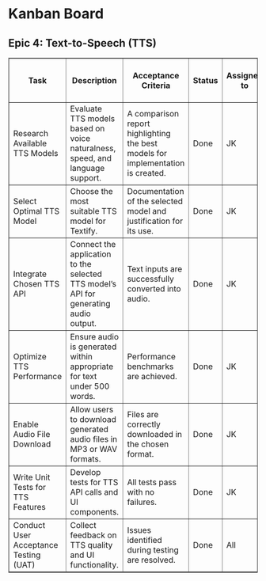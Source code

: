 <!DOCTYPE html>
<html lang="en">
<head>
  <meta charset="UTF-8" />
</head>
<body>

<h1>Kanban Board</h1>
<h2>Epic 4: Text-to-Speech (TTS)</h2>
<table border="1" cellpadding="6" cellspacing="0">
  <thead>
    <tr>
      <th>Task</th>
      <th>Description</th>
      <th>Acceptance Criteria</th>
      <th>Status</th>
      <th>Assigned to</th>
      <th>Importance 1(very low) .. 5(very hight)</th>
    </tr>
  </thead>
  <tbody>
    <tr>
      <td>Research Available TTS Models</td>
      <td>Evaluate TTS models based on voice naturalness, speed, and language support.</td>
      <td>A comparison report highlighting the best models for implementation is created.</td>
      <td>Done</td>
      <td>JK</td>
      <td>2</td>
    </tr>
    <tr>
      <td>Select Optimal TTS Model</td>
      <td>Choose the most suitable TTS model for Textify.</td>
      <td>Documentation of the selected model and justification for its use.</td>
      <td>Done</td>
      <td>JK</td>
      <td>2</td>
    </tr>
    <tr>
      <td>Integrate Chosen TTS API</td>
      <td>Connect the application to the selected TTS model’s API for generating audio output.</td>
      <td>Text inputs are successfully converted into audio.</td>
      <td>Done</td>
      <td>JK</td>
      <td>2</td>
    </tr>
    <tr>
      <td>Optimize TTS Performance</td>
      <td>Ensure audio is generated within appropriate for text under 500 words.</td>
      <td>Performance benchmarks are achieved.</td>
      <td>Done</td>
      <td>JK</td>
      <td>1</td>
    </tr>
    <tr>
      <td>Enable Audio File Download</td>
      <td>Allow users to download generated audio files in MP3 or WAV formats.</td>
      <td>Files are correctly downloaded in the chosen format.</td>
      <td>Done</td>
      <td>JK</td>
      <td>2</td>
    </tr>
    <tr>
      <td>Write Unit Tests for TTS Features</td>
      <td>Develop tests for TTS API calls and UI components.</td>
      <td>All tests pass with no failures.</td>
      <td>Done</td>
      <td>JK</td>
      <td>2</td>
    </tr>
    <tr>
      <td>Conduct User Acceptance Testing (UAT)</td>
      <td>Collect feedback on TTS quality and UI functionality.</td>
      <td>Issues identified during testing are resolved.</td>
      <td>Done</td>
      <td>All</td>
      <td>2</td>
    </tr>
  </tbody>
</table>
</body>
</html>
